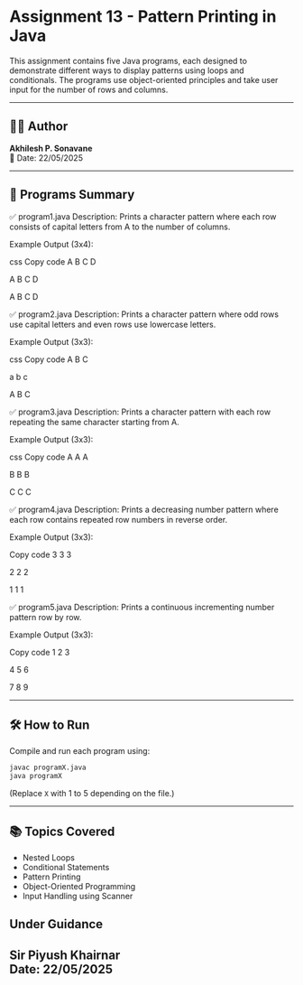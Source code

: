 # Assignment 13 - Pattern Printing in Java

This assignment contains five Java programs, each designed to demonstrate different ways to display patterns using loops and conditionals. The programs use object-oriented principles and take user input for the number of rows and columns.

---

## 👨‍💻 Author
**Akhilesh P. Sonavane**  
📅 Date: 22/05/2025  

---

## 🔧 Programs Summary

✅ program1.java
Description:
Prints a character pattern where each row consists of capital letters from A to the number of columns.

Example Output (3x4):

css
Copy code
A	B	C	D

A	B	C	D

A	B	C	D

✅ program2.java
Description:
Prints a character pattern where odd rows use capital letters and even rows use lowercase letters.

Example Output (3x3):

css
Copy code
A	B	C

a	b	c

A	B	C

✅ program3.java
Description:
Prints a character pattern with each row repeating the same character starting from A.

Example Output (3x3):

css
Copy code
A	A	A

B	B	B

C	C	C

✅ program4.java
Description:
Prints a decreasing number pattern where each row contains repeated row numbers in reverse order.

Example Output (3x3):

Copy code
3	3	3

2	2	2

1	1	1

✅ program5.java
Description:
Prints a continuous incrementing number pattern row by row.

Example Output (3x3):

Copy code
1	2	3

4	5	6

7	8	9

---

## 🛠️ How to Run
Compile and run each program using:

```bash
javac programX.java
java programX
```
(Replace `X` with 1 to 5 depending on the file.)

---

## 📚 Topics Covered
- Nested Loops
- Conditional Statements
- Pattern Printing
- Object-Oriented Programming
- Input Handling using Scanner

## Under Guidance

**Sir Piyush Khairnar**  
Date: 22/05/2025
---
